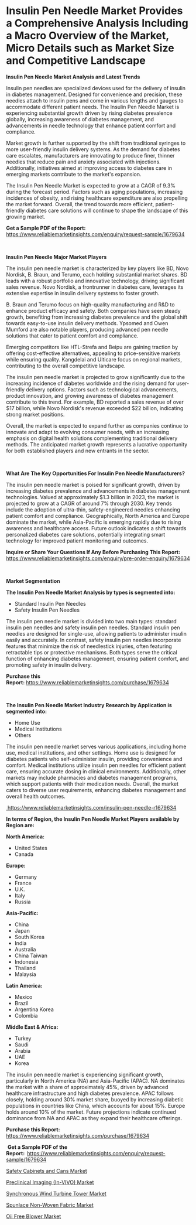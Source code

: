 <p><h1>Insulin Pen Needle Market Provides a Comprehensive Analysis Including a Macro Overview of the Market, Micro Details such as Market Size and Competitive Landscape</h1></p><p><strong>Insulin Pen Needle Market Analysis and Latest Trends</strong></p>
<p><p>Insulin pen needles are specialized devices used for the delivery of insulin in diabetes management. Designed for convenience and precision, these needles attach to insulin pens and come in various lengths and gauges to accommodate different patient needs. The Insulin Pen Needle Market is experiencing substantial growth driven by rising diabetes prevalence globally, increasing awareness of diabetes management, and advancements in needle technology that enhance patient comfort and compliance.</p><p>Market growth is further supported by the shift from traditional syringes to more user-friendly insulin delivery systems. As the demand for diabetes care escalates, manufacturers are innovating to produce finer, thinner needles that reduce pain and anxiety associated with injections. Additionally, initiatives aimed at improving access to diabetes care in emerging markets contribute to the market's expansion.</p><p>The Insulin Pen Needle Market is expected to grow at a CAGR of 9.3% during the forecast period. Factors such as aging populations, increasing incidences of obesity, and rising healthcare expenditure are also propelling the market forward. Overall, the trend towards more efficient, patient-friendly diabetes care solutions will continue to shape the landscape of this growing market.</p></p>
<p><strong>Get a Sample PDF of the Report:&nbsp;</strong> <a href="https://www.reliablemarketinsights.com/enquiry/request-sample/1679634?utm_campaign=1340&utm_medium=2&utm_source=Github&utm_content=ia&utm_term=14102024&utm_id=insulin-pen-needle">https://www.reliablemarketinsights.com/enquiry/request-sample/1679634</a></p>
<p>&nbsp;</p>
<p><strong>Insulin Pen Needle Major Market Players</strong></p>
<p><p>The insulin pen needle market is characterized by key players like BD, Novo Nordisk, B. Braun, and Terumo, each holding substantial market shares. BD leads with a robust portfolio and innovative technology, driving significant sales revenue. Novo Nordisk, a frontrunner in diabetes care, leverages its extensive expertise in insulin delivery systems to foster growth.</p><p>B. Braun and Terumo focus on high-quality manufacturing and R&D to enhance product efficacy and safety. Both companies have seen steady growth, benefiting from increasing diabetes prevalence and the global shift towards easy-to-use insulin delivery methods. Ypsomed and Owen Mumford are also notable players, producing advanced pen needle solutions that cater to patient comfort and compliance.</p><p>Emerging competitors like HTL-Strefa and Beipu are gaining traction by offering cost-effective alternatives, appealing to price-sensitive markets while ensuring quality. Kangdelai and Ulticare focus on regional markets, contributing to the overall competitive landscape.</p><p>The insulin pen needle market is projected to grow significantly due to the increasing incidence of diabetes worldwide and the rising demand for user-friendly delivery options. Factors such as technological advancements, product innovation, and growing awareness of diabetes management contribute to this trend. For example, BD reported a sales revenue of over $17 billion, while Novo Nordisk's revenue exceeded $22 billion, indicating strong market positions.</p><p>Overall, the market is expected to expand further as companies continue to innovate and adapt to evolving consumer needs, with an increasing emphasis on digital health solutions complementing traditional delivery methods. The anticipated market growth represents a lucrative opportunity for both established players and new entrants in the sector.</p></p>
<p>&nbsp;</p>
<p><strong>What Are The Key Opportunities For Insulin Pen Needle Manufacturers?</strong></p>
<p><p>The insulin pen needle market is poised for significant growth, driven by increasing diabetes prevalence and advancements in diabetes management technologies. Valued at approximately $1.3 billion in 2023, the market is projected to grow at a CAGR of around 7% through 2030. Key trends include the adoption of ultra-thin, safety-engineered needles enhancing patient comfort and compliance. Geographically, North America and Europe dominate the market, while Asia-Pacific is emerging rapidly due to rising awareness and healthcare access. Future outlook indicates a shift towards personalized diabetes care solutions, potentially integrating smart technology for improved patient monitoring and outcomes.</p></p>
<p><strong>Inquire or Share Your Questions If Any Before Purchasing This Report:</strong> <a href="https://www.reliablemarketinsights.com/enquiry/pre-order-enquiry/1679634?utm_campaign=1340&utm_medium=2&utm_source=Github&utm_content=ia&utm_term=14102024&utm_id=insulin-pen-needle">https://www.reliablemarketinsights.com/enquiry/pre-order-enquiry/1679634</a></p>
<p>&nbsp;</p>
<p><strong>Market Segmentation</strong></p>
<p><strong>The Insulin Pen Needle Market Analysis by types is segmented into:</strong></p>
<p><ul><li>Standard Insulin Pen Needles</li><li>Safety Insulin Pen Needles</li></ul></p>
<p><p>The insulin pen needle market is divided into two main types: standard insulin pen needles and safety insulin pen needles. Standard insulin pen needles are designed for single-use, allowing patients to administer insulin easily and accurately. In contrast, safety insulin pen needles incorporate features that minimize the risk of needlestick injuries, often featuring retractable tips or protective mechanisms. Both types serve the critical function of enhancing diabetes management, ensuring patient comfort, and promoting safety in insulin delivery.</p></p>
<p><strong>Purchase this Report:&nbsp;</strong><a href="https://www.reliablemarketinsights.com/purchase/1679634?utm_campaign=1340&utm_medium=2&utm_source=Github&utm_content=ia&utm_term=14102024&utm_id=insulin-pen-needle">https://www.reliablemarketinsights.com/purchase/1679634</a></p>
<p>&nbsp;</p>
<p><strong>The Insulin Pen Needle Market Industry Research by Application is segmented into:</strong></p>
<p><ul><li>Home Use</li><li>Medical Institutions</li><li>Others</li></ul></p>
<p><p>The insulin pen needle market serves various applications, including home use, medical institutions, and other settings. Home use is designed for diabetes patients who self-administer insulin, providing convenience and comfort. Medical institutions utilize insulin pen needles for efficient patient care, ensuring accurate dosing in clinical environments. Additionally, other markets may include pharmacies and diabetes management programs, which support patients with their medication needs. Overall, the market caters to diverse user requirements, enhancing diabetes management and overall health outcomes.</p></p>
<p><a href="https://www.reliablemarketinsights.com/insulin-pen-needle-r1679634?utm_campaign=1340&utm_medium=2&utm_source=Github&utm_content=ia&utm_term=14102024&utm_id=insulin-pen-needle">&nbsp;https://www.reliablemarketinsights.com/insulin-pen-needle-r1679634</a></p>
<p><strong>In terms of Region, the Insulin Pen Needle Market Players available by Region are:</strong></p>
<p>
    <p> <strong> North America: </strong>
        <ul>
            <li>United States</li>
            <li>Canada</li>
        </ul>
        </p> 
    <p> <strong> Europe: </strong>
        <ul>
            <li>Germany</li>
            <li>France</li>
            <li>U.K.</li>
            <li>Italy</li>
            <li>Russia</li>
        </ul>
        </p> 
    <p> <strong> Asia-Pacific: </strong>
        <ul>
            <li>China</li>
            <li>Japan</li>
            <li>South Korea</li>
            <li>India</li>
            <li>Australia</li>
            <li>China Taiwan</li>
            <li>Indonesia</li>
            <li>Thailand</li>
            <li>Malaysia</li>
        </ul>
        </p> 
    <p> <strong> Latin America: </strong>
        <ul>
            <li>Mexico</li>
            <li>Brazil</li>
            <li>Argentina Korea</li>
            <li>Colombia</li>
        </ul>
        </p> 
    <p> <strong> Middle East & Africa: </strong>
        <ul>
            <li>Turkey</li>
            <li>Saudi</li>
            <li>Arabia</li>
            <li>UAE</li>
            <li>Korea</li>
        </ul>
    </p>
    </p>
<p><p>The insulin pen needle market is experiencing significant growth, particularly in North America (NA) and Asia-Pacific (APAC). NA dominates the market with a share of approximately 45%, driven by advanced healthcare infrastructure and high diabetes prevalence. APAC follows closely, holding around 30% market share, buoyed by increasing diabetic populations in countries like China, which accounts for about 15%. Europe holds around 10% of the market. Future projections indicate continued dominance from NA and APAC as they expand their healthcare offerings.</p></p>
<p><strong>Purchase this Report: </strong><a href="https://www.reliablemarketinsights.com/purchase/1679634?utm_campaign=1340&utm_medium=2&utm_source=Github&utm_content=ia&utm_term=14102024&utm_id=insulin-pen-needle">https://www.reliablemarketinsights.com/purchase/1679634</a></p>
<p>&nbsp;<strong>Get a Sample PDF of the Report:&nbsp;&nbsp;</strong><a href="https://www.reliablemarketinsights.com/enquiry/request-sample/1679634?utm_campaign=1340&utm_medium=2&utm_source=Github&utm_content=ia&utm_term=14102024&utm_id=insulin-pen-needle">https://www.reliablemarketinsights.com/enquiry/request-sample/1679634</a></p>
<p><strong></strong></p>
<p><p><a href="https://www.linkedin.com/pulse/top-trends-transforming-safety-cabinets-cans-market-2024-dugge?utm_campaign=1340&utm_medium=2&utm_source=Github&utm_content=ia&utm_term=14102024&utm_id=insulin-pen-needle">Safety Cabinets and Cans Market</a></p><p><a href="https://www.linkedin.com/pulse/preclinical-imaging-in-vivo-market-growth-segmentation-aagze?utm_campaign=1340&utm_medium=2&utm_source=Github&utm_content=ia&utm_term=14102024&utm_id=insulin-pen-needle">Preclinical Imaging (In-VIVO) Market</a></p><p><a href="https://www.linkedin.com/pulse/surfing-synchronous-wind-turbine-tower-wave-riding-market-lblgf?utm_campaign=1340&utm_medium=2&utm_source=Github&utm_content=ia&utm_term=14102024&utm_id=insulin-pen-needle">Synchronous Wind Turbine Tower Market</a></p><p><a href="https://www.linkedin.com/pulse/spunlace-non-woven-fabric-industry-sector-market-dynamics-future-ncfle?utm_campaign=1340&utm_medium=2&utm_source=Github&utm_content=ia&utm_term=14102024&utm_id=insulin-pen-needle">Spunlace Non-Woven Fabric Market</a></p><p><a href="https://www.linkedin.com/pulse/global-oii-free-blower-market-landscape-future-trends-ayupe?utm_campaign=1340&utm_medium=2&utm_source=Github&utm_content=ia&utm_term=14102024&utm_id=insulin-pen-needle">Oii Free Blower Market</a></p></p>